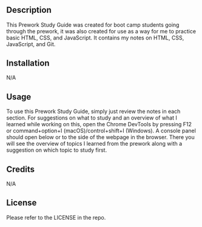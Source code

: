 # <Study-Guide-Webpage>

## Description

This Prework Study Guide was created for boot camp students going through the prework, it was also created for use as a way for me to practice basic HTML, CSS, and JavaScript. It contains my notes on HTML, CSS, JavaScript, and Git.

## Installation

N/A

## Usage

To use this Prework Study Guide, simply just review the notes in each section. For suggestions on what to study and an overview of what I learned while working on this, open the Chrome DevTools by pressing F12 or command+option+I (macOS)/control+shift+I (Windows). A console panel should open below or to the side of the webpage in the browser. There you will see the overview of topics I learned from the prework along with a suggestion on which topic to study first.

## Credits

N/A

## License

Please refer to the LICENSE in the repo.
